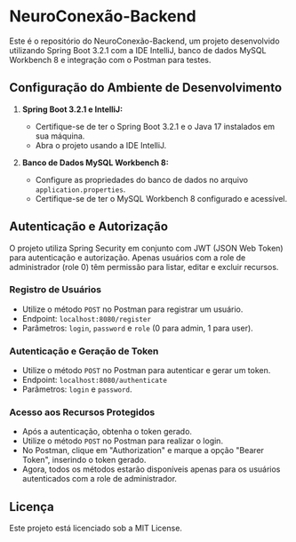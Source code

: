 
# NeuroConexão-Backend

Este é o repositório do NeuroConexão-Backend, um projeto desenvolvido utilizando Spring Boot 3.2.1 com a IDE IntelliJ, banco de dados MySQL Workbench 8 e integração com o Postman para testes.

## Configuração do Ambiente de Desenvolvimento

1. **Spring Boot 3.2.1 e IntelliJ:**
   - Certifique-se de ter o Spring Boot 3.2.1 e o Java 17 instalados em sua máquina.
   - Abra o projeto usando a IDE IntelliJ.

2. **Banco de Dados MySQL Workbench 8:**
   - Configure as propriedades do banco de dados no arquivo `application.properties`.
   - Certifique-se de ter o MySQL Workbench 8 configurado e acessível.

## Autenticação e Autorização

O projeto utiliza Spring Security em conjunto com JWT (JSON Web Token) para autenticação e autorização. Apenas usuários com a role de administrador (role 0) têm permissão para listar, editar e excluir recursos.

### Registro de Usuários

- Utilize o método `POST` no Postman para registrar um usuário.
- Endpoint: `localhost:8080/register`
- Parâmetros: `login`, `password` e `role` (0 para admin, 1 para user).

### Autenticação e Geração de Token

- Utilize o método `POST` no Postman para autenticar e gerar um token.
- Endpoint: `localhost:8080/authenticate`
- Parâmetros: `login` e `password`.

### Acesso aos Recursos Protegidos

- Após a autenticação, obtenha o token gerado.
- Utilize o método `POST` no Postman para realizar o login.
- No Postman, clique em "Authorization" e marque a opção "Bearer Token", inserindo o token gerado.
- Agora, todos os métodos estarão disponíveis apenas para os usuários autenticados com a role de administrador.

## Licença

Este projeto está licenciado sob a MIT License.
